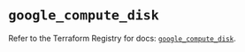 # `google_compute_disk`

Refer to the Terraform Registry for docs: [`google_compute_disk`](https://registry.terraform.io/providers/hashicorp/google/6.13.0/docs/resources/compute_disk).
